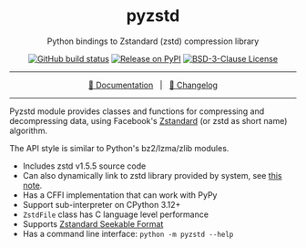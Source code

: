 <div align="center" size="15px">

# pyzstd

Python bindings to Zstandard (zstd) compression library

[![GitHub build status](https://img.shields.io/github/actions/workflow/status/rogdham/pyzstd/build.yml?branch=master)](https://github.com/rogdham/pyzstd/actions?query=branch:master)
[![Release on PyPI](https://img.shields.io/pypi/v/pyzstd)](https://pypi.org/project/pyzstd/)
[![BSD-3-Clause License](https://img.shields.io/pypi/l/pyzstd)](https://github.com/Rogdham/pyzstd/blob/master/LICENSE.txt)

---

[📖 Documentation](https://pyzstd.readthedocs.io/)&nbsp;&nbsp;&nbsp;|&nbsp;&nbsp;&nbsp;[📃 Changelog](./CHANGELOG.md)

</div>

---

Pyzstd module provides classes and functions for compressing and decompressing data, using Facebook's [Zstandard](http://www.zstd.net) (or zstd as short name) algorithm.

The API style is similar to Python's bz2/lzma/zlib modules.

- Includes zstd v1.5.5 source code
- Can also dynamically link to zstd library provided by system, see [this note](https://pyzstd.readthedocs.io/#build-pyzstd).
- Has a CFFI implementation that can work with PyPy
- Support sub-interpreter on CPython 3.12+
- `ZstdFile` class has C language level performance
- Supports [Zstandard Seekable Format](https://github.com/facebook/zstd/blob/dev/contrib/seekable_format/zstd_seekable_compression_format.md)
- Has a command line interface: `python -m pyzstd --help`

